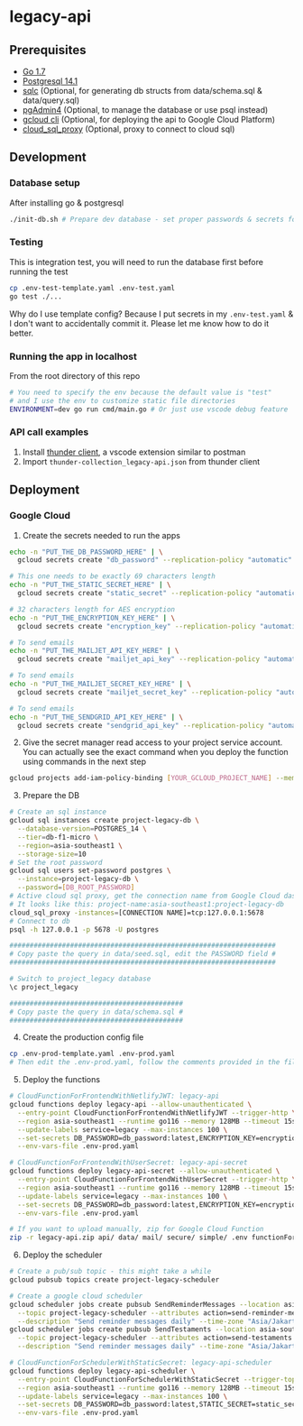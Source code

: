 # legacy-api

## Prerequisites
- [Go 1.7](https://go.dev/doc/install)
- [Postgresql 14.1](https://www.postgresql.org/download/)
- [sqlc](https://docs.sqlc.dev/en/latest/overview/install.html) (Optional, for generating db structs from data/schema.sql & data/query.sql)
- [pgAdmin4](https://www.pgadmin.org/download/) (Optional, to manage the database or use psql instead)
- [gcloud cli](https://cloud.google.com/sdk/docs/install) (Optional, for deploying the api to Google Cloud Platform)
- [cloud_sql_proxy](https://cloud.google.com/sql/docs/mysql/connect-admin-proxy) (Optional, proxy to connect to cloud sql)

## Development
### Database setup
After installing go & postgresql
```sh
./init-db.sh # Prepare dev database - set proper passwords & secrets for production
```

### Testing
This is integration test, you will need to run the database first before running the test
```sh
cp .env-test-template.yaml .env-test.yaml
go test ./...
```
Why do I use template config? Because I put secrets in my `.env-test.yaml` & I don't want to accidentally commit it. Please let me know how to do it better.

### Running the app in localhost
From the root directory of this repo
```sh
# You need to specify the env because the default value is "test"
# and I use the env to customize static file directories
ENVIRONMENT=dev go run cmd/main.go # Or just use vscode debug feature
```

### API call examples
1. Install [thunder client](https://www.thunderclient.com/), a vscode extension similar to postman
2. Import `thunder-collection_legacy-api.json` from thunder client

## Deployment

### Google Cloud
1. Create the secrets needed to run the apps
```sh
echo -n "PUT_THE_DB_PASSWORD_HERE" | \
  gcloud secrets create "db_password" --replication-policy "automatic" --data-file -

# This one needs to be exactly 69 characters length
echo -n "PUT_THE_STATIC_SECRET_HERE" | \
  gcloud secrets create "static_secret" --replication-policy "automatic" --data-file -

# 32 characters length for AES encryption
echo -n "PUT_THE_ENCRYPTION_KEY_HERE" | \
  gcloud secrets create "encryption_key" --replication-policy "automatic" --data-file -

# To send emails
echo -n "PUT_THE_MAILJET_API_KEY_HERE" | \
  gcloud secrets create "mailjet_api_key" --replication-policy "automatic" --data-file -

# To send emails
echo -n "PUT_THE_MAILJET_SECRET_KEY_HERE" | \
  gcloud secrets create "mailjet_secret_key" --replication-policy "automatic" --data-file -

# To send emails
echo -n "PUT_THE_SENDGRID_API_KEY_HERE" | \
  gcloud secrets create "sendgrid_api_key" --replication-policy "automatic" --data-file -
```
2. Give the secret manager read access to your project service account. You can actually see the exact command when you deploy the function using commands in the next step
```sh
gcloud projects add-iam-policy-binding [YOUR_GCLOUD_PROJECT_NAME] --member='serviceAccount:[YOUR_GCLOUD_PROJECT_NAME]@appspot.gserviceaccount.com' --role='roles/secretmanager.secretAccessor'
```
3. Prepare the DB
```sh
# Create an sql instance
gcloud sql instances create project-legacy-db \
  --database-version=POSTGRES_14 \
  --tier=db-f1-micro \
  --region=asia-southeast1 \
  --storage-size=10
# Set the root password
gcloud sql users set-password postgres \
  --instance=project-legacy-db \
  --password=[DB_ROOT_PASSWORD]
# Active cloud sql proxy, get the connection name from Google Cloud dashboard
# It looks like this: project-name:asia-southeast1:project-legacy-db
cloud_sql_proxy -instances=[CONNECTION NAME]=tcp:127.0.0.1:5678
# Connect to db
psql -h 127.0.0.1 -p 5678 -U postgres

##################################################################
# Copy paste the query in data/seed.sql, edit the PASSWORD field #
##################################################################

# Switch to project_legacy database
\c project_legacy

###########################################
# Copy paste the query in data/schema.sql #
###########################################
```
4. Create the production config file
```sh
cp .env-prod-template.yaml .env-prod.yaml
# Then edit the .env-prod.yaml, follow the comments provided in the file
```
5. Deploy the functions
```sh
# CloudFunctionForFrontendWithNetlifyJWT: legacy-api
gcloud functions deploy legacy-api --allow-unauthenticated \
  --entry-point CloudFunctionForFrontendWithNetlifyJWT --trigger-http \
  --region asia-southeast1 --runtime go116 --memory 128MB --timeout 15s \
  --update-labels service=legacy --max-instances 100 \
  --set-secrets DB_PASSWORD=db_password:latest,ENCRYPTION_KEY=encryption_key:latest \
  --env-vars-file .env-prod.yaml

# CloudFunctionForFrontendWithUserSecret: legacy-api-secret
gcloud functions deploy legacy-api-secret --allow-unauthenticated \
  --entry-point CloudFunctionForFrontendWithUserSecret --trigger-http \
  --region asia-southeast1 --runtime go116 --memory 128MB --timeout 15s \
  --update-labels service=legacy --max-instances 100 \
  --set-secrets DB_PASSWORD=db_password:latest,ENCRYPTION_KEY=encryption_key:latest \
  --env-vars-file .env-prod.yaml

# If you want to upload manually, zip for Google Cloud Function
zip -r legacy-api.zip api/ data/ mail/ secure/ simple/ .env functionForFrontendWithNetlifyJWT.go functionForFrontendWithUserSecret.go functionForSchedulerWithStaticSecret.go go.mod go.sum
```
6. Deploy the scheduler
```sh
# Create a pub/sub topic - this might take a while
gcloud pubsub topics create project-legacy-scheduler

# Create a google cloud scheduler
gcloud scheduler jobs create pubsub SendReminderMessages --location asia-southeast1 --schedule "22 19 * * *" \
  --topic project-legacy-scheduler --attributes action=send-reminder-messages \
  --description "Send reminder messages daily" --time-zone "Asia/Jakarta"
gcloud scheduler jobs create pubsub SendTestaments --location asia-southeast1 --schedule "38 19 * * *" \
  --topic project-legacy-scheduler --attributes action=send-testaments \
  --description "Send reminder messages daily" --time-zone "Asia/Jakarta"

# CloudFunctionForSchedulerWithStaticSecret: legacy-api-scheduler
gcloud functions deploy legacy-api-scheduler \
  --entry-point CloudFunctionForSchedulerWithStaticSecret --trigger-topic project-legacy-scheduler \
  --region asia-southeast1 --runtime go116 --memory 128MB --timeout 15s \
  --update-labels service=legacy --max-instances 100 \
  --set-secrets DB_PASSWORD=db_password:latest,STATIC_SECRET=static_secret:latest,ENCRYPTION_KEY=encryption_key:latest,MAILJET_API_KEY=mailjet_api_key:latest,MAILJET_SECRET_KEY=mailjet_secret_key:latest,SENDGRID_API_KEY=sendgrid_api_key:latest \
  --env-vars-file .env-prod.yaml
```
